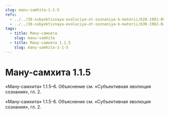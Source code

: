```yaml
---
slug: manu-samhita-1-1-5
refs:
  - ../../38-subyektivnaya-evoluciya-ot-soznaniya-k-materii/628-1981-09-05-a3-obyasnenie-ponyatiya-adhokshadzha.md
  - ../../38-subyektivnaya-evoluciya-ot-soznaniya-k-materii/630-1982-02-17-b3-tvorenie.md
tags:
  - title: Ману-самхита
    slug: manu-samhita
  - title: Ману-самхита 1.1.5
    slug: manu-samhita-1-1-5
---
```


# Ману-самхита 1.1.5

«Ману-самхита» 1.1.5–6. Объяснение см. «Субъективная эволюция сознания», гл. 2.

«Ману-самхита» 1.1.5-6. Объяснение см. «Субъективная эволюция сознания», гл. 2.

